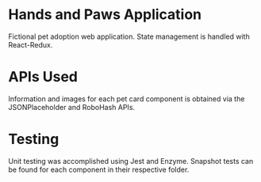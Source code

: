 # Hands and Paws Application

Fictional pet adoption web application.
State management is handled with React-Redux.

# APIs Used

Information and images for each pet card component is obtained via the JSONPlaceholder and RoboHash APIs.

# Testing

Unit testing was accomplished using Jest and Enzyme. Snapshot tests can be found for each component in their respective folder.
